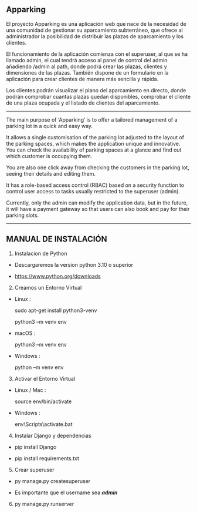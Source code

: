 ## Apparking
El proyecto Apparking es una aplicación web que nace de la necesidad de una comunidad de gestionar su aparcamiento subterráneo, que ofrece al administrador la posibilidad de distribuir las plazas de aparcamiento y los clientes.

El funcionamiento de la aplicación comienza con el superuser, al que se ha llamado admin, el cual tendrá acceso al panel de control del admin añadiendo /admin al path, donde podrá crear las plazas, clientes y dimensiones de las plazas. También dispone de un formulario en la aplicación para crear clientes de manera más sencilla y rápida.

Los clientes podrán visualizar el plano del aparcamiento en directo, donde podrán comprobar cuantas plazas quedan disponibles, comprobar el cliente de una plaza ocupada y el listado de clientes del aparcamiento.

********

The main purpose of ‘Apparking’ is to offer a tailored management of a parking lot in a quick and easy way.

It allows a single customisation of the parking lot adjusted to the layout of the parking spaces, which makes the application unique and innovative. You can check the availability of parking spaces at a glance and find out which customer is occupying them.

You are also one click away from checking the customers in the parking lot, seeing their details and editing them.

It has a role-based access control (RBAC) based on a security function to control user access to tasks usually restricted to the superuser (admin).

Currently, only the admin can modify the application data, but in the future, it will have a payment gateway so that users can also book and pay for their parking slots.

********
## MANUAL DE INSTALACIÓN
1. Instalacion de Python

  - Descargaremos la version python 3.10 o superior

  - <https://www.python.org/downloads>

2. Creamos un Entorno Virtual
- Linux :

  sudo apt-get install python3-venv

  python3 –m venv env

- macOS :

  python3 –m venv env

- Windows :

  python –m venv env

3. Activar el Entorno Virtual
- Linux / Mac :

  source env/bin/activate

- Windows :

  env\Scripts\activate.bat

4. Instalar Django y dependencias

  - pip install Django

  - pip install requirements.txt

5. Crear superuser

  - py manage.py createsuperuser

  - Es importante que el username sea ***admin***

6. py manage.py runserver

